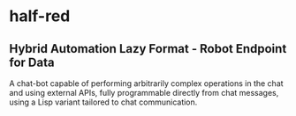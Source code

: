 # half-red

## Hybrid Automation Lazy Format - Robot Endpoint for Data

A chat-bot capable of performing arbitrarily complex operations in the chat and using external APIs, fully programmable directly from chat messages, using a Lisp variant tailored to chat communication.
